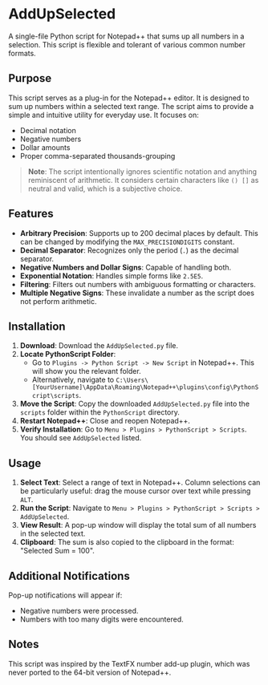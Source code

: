 # AddUpSelected

A single-file Python script for Notepad++ that sums up all numbers in a selection. This script is flexible and tolerant of various common number formats.

## Purpose

This script serves as a plug-in for the Notepad++ editor. It is designed to sum up numbers within a selected text range. The script aims to provide a simple and intuitive utility for everyday use. It focuses on:

- Decimal notation
- Negative numbers
- Dollar amounts
- Proper comma-separated thousands-grouping

> **Note**: The script intentionally ignores scientific notation and anything reminiscent of arithmetic. It considers certain characters like `() []` as neutral and valid, which is a subjective choice.

## Features

- **Arbitrary Precision**: Supports up to 200 decimal places by default. This can be changed by modifying the `MAX_PRECISIONDIGITS` constant.
- **Decimal Separator**: Recognizes only the period (`.`) as the decimal separator.
- **Negative Numbers and Dollar Signs**: Capable of handling both.
- **Exponential Notation**: Handles simple forms like `2.5E5`.
- **Filtering**: Filters out numbers with ambiguous formatting or characters.
- **Multiple Negative Signs**: These invalidate a number as the script does not perform arithmetic.

## Installation

1. **Download**: Download the `AddUpSelected.py` file.
2. **Locate PythonScript Folder**: 
    - Go to `Plugins -> Python Script -> New Script` in Notepad++. This will show you the relevant folder.
    - Alternatively, navigate to `C:\Users\[YourUsername]\AppData\Roaming\Notepad++\plugins\config\PythonScript\scripts`.
3. **Move the Script**: Copy the downloaded `AddUpSelected.py` file into the `scripts` folder within the `PythonScript` directory.
4. **Restart Notepad++**: Close and reopen Notepad++.
5. **Verify Installation**: Go to `Menu > Plugins > PythonScript > Scripts`. You should see `AddUpSelected` listed.

## Usage

1. **Select Text**: Select a range of text in Notepad++. Column selections can be particularly useful: drag the mouse cursor over text while pressing `ALT`.
2. **Run the Script**: Navigate to `Menu > Plugins > PythonScript > Scripts > AddUpSelected`.
3. **View Result**: A pop-up window will display the total sum of all numbers in the selected text.
4. **Clipboard**: The sum is also copied to the clipboard in the format: "Selected Sum = 100".

## Additional Notifications

Pop-up notifications will appear if:

- Negative numbers were processed.
- Numbers with too many digits were encountered.

## Notes

This script was inspired by the TextFX number add-up plugin, which was never ported to the 64-bit version of Notepad++.
